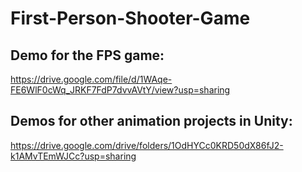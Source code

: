 # First-Person-Shooter-Game

## Demo for the FPS game:
https://drive.google.com/file/d/1WAqe-FE6WlF0cWq_JRKF7FdP7dvvAVtY/view?usp=sharing

## Demos for other animation projects in Unity:
https://drive.google.com/drive/folders/1OdHYCc0KRD50dX86fJ2-k1AMvTEmWJCc?usp=sharing

